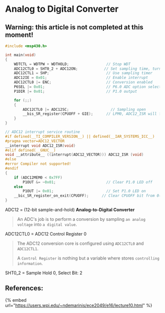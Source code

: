 # Analog to Digital Converter

## Warning: this article is not completed at this moment!



```c
#include <msp430.h>

int main(void)
{
    WDTCTL = WDTPW + WDTHOLD;                 // Stop WDT
    ADC12CTL0 = SHT0_2 + ADC12ON;            // Set sampling time, turn on ADC12
    ADC12CTL1 = SHP;                          // Use sampling timer
    ADC12IE = 0x01;                           // Enable interrupt
    ADC12CTL0 |= ENC;                         // Conversion enabled
    P6SEL |= 0x01;                            // P6.0 ADC option select
    P1DIR |= 0x01;                            // P1.0 output

    for (;;)
    {
        ADC12CTL0 |= ADC12SC;                   // Sampling open
        __bis_SR_register(CPUOFF + GIE);      // LPM0, ADC12_ISR will force exit
    }
}

// ADC12 interrupt service routine
#if defined(__TI_COMPILER_VERSION__) || defined(__IAR_SYSTEMS_ICC__)
#pragma vector=ADC12_VECTOR
__interrupt void ADC12_ISR(void)
#elif defined(__GNUC__)
void __attribute__ ((interrupt(ADC12_VECTOR))) ADC12_ISR (void)
#else
#error Compiler not supported!
#endif
{
    if (ADC12MEM0 < 0x7FF)
        P1OUT &= ~0x01;                       // Clear P1.0 LED off
    else
        P1OUT |= 0x01;                        // Set P1.0 LED on
    __bic_SR_register_on_exit(CPUOFF);      // Clear CPUOFF bit from 0(SR)
}
```

ADC12 = \(12-bit sample-and-hold\) **Analog-to-Digital Converter**

> An ADC's job is to perform a conversion by sampling `an analog voltage` into `a digital value`.

ADC12CTL0 = ADC12 Control Register 0

> The ADC12 conversion core is configured using `ADC12CTL0` and `ADC12CTL1`.
>
> A `Control Register` is nothing but a variable where stores `controlling information`.

SHT0\_2 = Sample Hold 0, Select Bit: 2



## References:

{% embed url="https://users.wpi.edu/~ndemarinis/ece2049/e16/lecture10.html" %}







